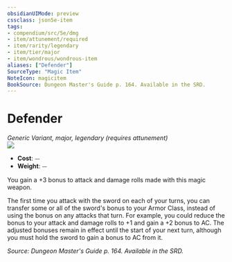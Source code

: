 ```yaml
---
obsidianUIMode: preview
cssclass: json5e-item
tags:
- compendium/src/5e/dmg
- item/attunement/required
- item/rarity/legendary
- item/tier/major
- item/wondrous/wondrous-item
aliases: ["Defender"]
SourceType: "Magic Item"
NoteIcon: magicitem
BookSource: Dungeon Master's Guide p. 164. Available in the SRD.
---
```

# Defender
*Generic Variant, major, legendary (requires attunement)*  
![](/2-Mechanics/CLI/items/img/defender.webp#right)  

- **Cost**: ⏤
- **Weight**: ⏤

You gain a +3 bonus to attack and damage rolls made with this magic weapon.

The first time you attack with the sword on each of your turns, you can transfer some or all of the sword's bonus to your Armor Class, instead of using the bonus on any attacks that turn. For example, you could reduce the bonus to your attack and damage rolls to +1 and gain a +2 bonus to AC. The adjusted bonuses remain in effect until the start of your next turn, although you must hold the sword to gain a bonus to AC from it.

*Source: Dungeon Master's Guide p. 164. Available in the SRD.*
